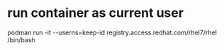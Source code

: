 # run container as current user

podman run -it --userns=keep-id registry.access.redhat.com/rhel7/rhel /bin/bash

